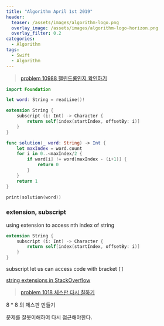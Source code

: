 ```yaml
---
title: "Algorithm April 1st 2019"
header:
  teaser: /assets/images/algorithm-logo.png
  overlay_image: /assets/images/algorithm-logo-horizon.png
  overlay_filter: 0.2
categories:
  - Algorithm
tags:
  - Swift
  - Algorithm
---
```




> [problem 10988 펠린드롬인지 확인하기](https://www.acmicpc.net/problem/10988)

```swift
import Foundation

let word: String = readLine()!

extension String {
    subscript (i: Int) -> Character {
        return self[index(startIndex, offsetBy: i)]
    }
}

func solution(_ word: String) -> Int {
    let maxIndex = word.count
    for i in 0..<maxIndex/2 {
        if word[i] != word[maxIndex - (i+1)] {
            return 0
        }
    }
    return 1
}

print(solution(word))
```



### extension, subscript

using extension to access nth index of string

```swift
extension String {
    subscript (i: Int) -> Character {
        return self[index(startIndex, offsetBy: i)]
    }
}
```

subscript let us can access code with bracket `[]`

[string extensions in StackOverflow](https://stackoverflow.com/questions/24092884/get-nth-character-of-a-string-in-swift-programming-language)



> [problem 1018 체스판 다시 칠하기](https://www.acmicpc.net/problem/1018)

8 * 8 의 체스판 만들기

문제를 잘못이해하여 다시 접근해야한다.